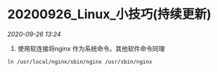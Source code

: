 # 20200926_Linux_小技巧(持续更新)

_2020-09-26_ _13:24_ 

1. 使用软连接将nginx 作为系统命令。其他软件命令同理
```
ln /usr/local/nginx/sbin/nginx /usr/sbin/nginx
```
